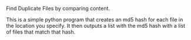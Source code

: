 Find Duplicate Files by comparing content.

This is a simple python program that creates an md5 hash for each file in the location you specify. It then outputs a list with the md5 hash with a list of files that match that hash.